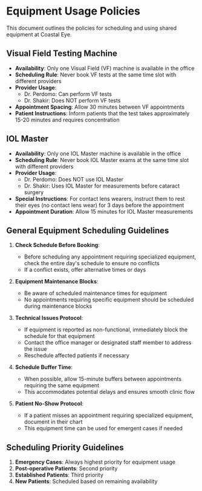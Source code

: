 # Equipment Usage Policies

This document outlines the policies for scheduling and using shared equipment at Coastal Eye.

## Visual Field Testing Machine

- **Availability**: Only one Visual Field (VF) machine is available in the office
- **Scheduling Rule**: Never book VF tests at the same time slot with different providers
- **Provider Usage**:
  - Dr. Perdomo: Can perform VF tests
  - Dr. Shakir: Does NOT perform VF tests
- **Appointment Spacing**: Allow 30 minutes between VF appointments
- **Patient Instructions**: Inform patients that the test takes approximately 15-20 minutes and requires concentration

## IOL Master

- **Availability**: Only one IOL Master machine is available in the office
- **Scheduling Rule**: Never book IOL Master exams at the same time slot with different providers
- **Provider Usage**:
  - Dr. Perdomo: Does NOT use IOL Master
  - Dr. Shakir: Uses IOL Master for measurements before cataract surgery
- **Special Instructions**: For contact lens wearers, instruct them to rest their eyes (no contact lens wear) for 3 days before the appointment
- **Appointment Duration**: Allow 15 minutes for IOL Master measurements

## General Equipment Scheduling Guidelines

1. **Check Schedule Before Booking**:
   - Before scheduling any appointment requiring specialized equipment, check the entire day's schedule to ensure no conflicts
   - If a conflict exists, offer alternative times or days

2. **Equipment Maintenance Blocks**:
   - Be aware of scheduled maintenance times for equipment
   - No appointments requiring specific equipment should be scheduled during maintenance blocks

3. **Technical Issues Protocol**:
   - If equipment is reported as non-functional, immediately block the schedule for that equipment
   - Contact the office manager or designated staff member to address the issue
   - Reschedule affected patients if necessary

4. **Schedule Buffer Time**:
   - When possible, allow 15-minute buffers between appointments requiring the same equipment
   - This accommodates potential delays and ensures smooth clinic flow

5. **Patient No-Show Protocol**:
   - If a patient misses an appointment requiring specialized equipment, document in their chart
   - This equipment time can be used for emergent cases if needed

## Scheduling Priority Guidelines

1. **Emergency Cases**: Always highest priority for equipment usage
2. **Post-operative Patients**: Second priority 
3. **Established Patients**: Third priority
4. **New Patients**: Scheduled based on remaining availability